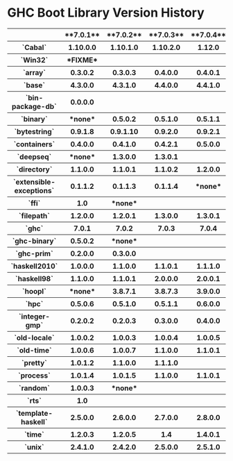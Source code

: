 # GHC Boot Library Version History

<table><tr><th></th>
<th>**7.0.1**</th>
<th>**7.0.2**</th>
<th>**7.0.3**</th>
<th>**7.0.4**</th>
<th>**7.2.1**</th>
<th>**7.2.2**</th>
<th>**7.4.1**</th>
<th>**7.4.2**</th>
<th>**7.6.1**</th>
<th>**7.6.2**</th>
<th>**7.6.3**</th></tr>
<tr><th>`Cabal`</th>
<th>  1.10.0.0  </th>
<th>  1.10.1.0  </th>
<th>  1.10.2.0  </th>
<th>  1.12.0  </th>
<th>  1.14.0  </th>
<th>  1.16.0  
</th>
<th></th>
<th></th>
<th></th>
<th></th>
<th></th></tr>
<tr><th>`Win32`</th>
<th>*FIXME*</th>
<th></th>
<th></th>
<th></th>
<th></th>
<th></th>
<th></th>
<th></th>
<th></th>
<th></th>
<th></th></tr>
<tr><th>`array`</th>
<th>  0.3.0.2  </th>
<th>  0.3.0.3  </th>
<th>  0.4.0.0  </th>
<th>  0.4.0.1  
</th>
<th></th>
<th></th>
<th></th>
<th></th>
<th></th>
<th></th>
<th></th></tr>
<tr><th>`base`</th>
<th>  4.3.0.0  </th>
<th>  4.3.1.0  </th>
<th>  4.4.0.0  </th>
<th>  4.4.1.0  </th>
<th>  4.5.0.0  </th>
<th>  4.5.1.0  </th>
<th>  4.6.0.0  </th>
<th>  4.6.0.1  
</th>
<th></th>
<th></th>
<th></th></tr>
<tr><th>`bin-package-db`</th>
<th>  0.0.0.0  
</th>
<th></th>
<th></th>
<th></th>
<th></th>
<th></th>
<th></th>
<th></th>
<th></th>
<th></th>
<th></th></tr>
<tr><th>`binary`</th>
<th>*none*</th>
<th>  0.5.0.2  </th>
<th>  0.5.1.0  </th>
<th>  0.5.1.1  
</th>
<th></th>
<th></th>
<th></th>
<th></th>
<th></th>
<th></th>
<th></th></tr>
<tr><th>`bytestring`</th>
<th>  0.9.1.8  </th>
<th>  0.9.1.10  </th>
<th>  0.9.2.0  </th>
<th>  0.9.2.1  </th>
<th>  0.10.0.0  </th>
<th>  0.10.0.2  
</th>
<th></th>
<th></th>
<th></th>
<th></th>
<th></th></tr>
<tr><th>`containers`</th>
<th>  0.4.0.0  </th>
<th>  0.4.1.0  </th>
<th>  0.4.2.1  </th>
<th>  0.5.0.0  
</th>
<th></th>
<th></th>
<th></th>
<th></th>
<th></th>
<th></th>
<th></th></tr>
<tr><th>`deepseq`</th>
<th>*none*</th>
<th>  1.3.0.0  </th>
<th>  1.3.0.1  
</th>
<th></th>
<th></th>
<th></th>
<th></th>
<th></th>
<th></th>
<th></th>
<th></th></tr>
<tr><th>`directory`</th>
<th>  1.1.0.0  </th>
<th>  1.1.0.1  </th>
<th>  1.1.0.2  </th>
<th>  1.2.0.0  </th>
<th>  1.2.0.1  
</th>
<th></th>
<th></th>
<th></th>
<th></th>
<th></th>
<th></th></tr>
<tr><th>`extensible-exceptions`</th>
<th>  0.1.1.2  </th>
<th>  0.1.1.3  </th>
<th>  0.1.1.4  </th>
<th>*none*</th>
<th></th>
<th></th>
<th></th>
<th></th>
<th></th>
<th></th>
<th></th></tr>
<tr><th>`ffi`</th>
<th>  1.0  </th>
<th>*none*</th>
<th></th>
<th></th>
<th></th>
<th></th>
<th></th>
<th></th>
<th></th>
<th></th>
<th></th></tr>
<tr><th>`filepath`</th>
<th>  1.2.0.0  </th>
<th>  1.2.0.1  </th>
<th>  1.3.0.0  </th>
<th>  1.3.0.1  
</th>
<th></th>
<th></th>
<th></th>
<th></th>
<th></th>
<th></th>
<th></th></tr>
<tr><th>`ghc`</th>
<th>  7.0.1  </th>
<th>  7.0.2  </th>
<th>  7.0.3  </th>
<th>  7.0.4  </th>
<th>  7.2.1  </th>
<th>  7.2.2  </th>
<th>  7.4.1  </th>
<th>  7.4.2  </th>
<th>  7.6.1  </th>
<th>  7.6.2  </th>
<th>  7.6.3  
</th></tr>
<tr><th>`ghc-binary`</th>
<th>  0.5.0.2  </th>
<th>*none*</th>
<th></th>
<th></th>
<th></th>
<th></th>
<th></th>
<th></th>
<th></th>
<th></th>
<th></th></tr>
<tr><th>`ghc-prim`</th>
<th>  0.2.0.0  </th>
<th>  0.3.0.0  
</th>
<th></th>
<th></th>
<th></th>
<th></th>
<th></th>
<th></th>
<th></th>
<th></th>
<th></th></tr>
<tr><th>`haskell2010`</th>
<th>  1.0.0.0  </th>
<th>  1.1.0.0  </th>
<th>  1.1.0.1  </th>
<th>  1.1.1.0  
</th>
<th></th>
<th></th>
<th></th>
<th></th>
<th></th>
<th></th>
<th></th></tr>
<tr><th>`haskell98`</th>
<th>  1.1.0.0  </th>
<th>  1.1.0.1  </th>
<th>  2.0.0.0  </th>
<th>  2.0.0.1  </th>
<th>  2.0.0.2  
</th>
<th></th>
<th></th>
<th></th>
<th></th>
<th></th>
<th></th></tr>
<tr><th>`hoopl`</th>
<th>*none*</th>
<th>  3.8.7.1  </th>
<th>  3.8.7.3  </th>
<th>  3.9.0.0  
</th>
<th></th>
<th></th>
<th></th>
<th></th>
<th></th>
<th></th>
<th></th></tr>
<tr><th>`hpc`</th>
<th>  0.5.0.6  </th>
<th>  0.5.1.0  </th>
<th>  0.5.1.1  </th>
<th>  0.6.0.0  
</th>
<th></th>
<th></th>
<th></th>
<th></th>
<th></th>
<th></th>
<th></th></tr>
<tr><th>`integer-gmp`</th>
<th>  0.2.0.2  </th>
<th>  0.2.0.3  </th>
<th>  0.3.0.0  </th>
<th>  0.4.0.0  </th>
<th>  0.5.0.0  
</th>
<th></th>
<th></th>
<th></th>
<th></th>
<th></th>
<th></th></tr>
<tr><th>`old-locale`</th>
<th>  1.0.0.2  </th>
<th>  1.0.0.3  </th>
<th>  1.0.0.4  </th>
<th>  1.0.0.5  
</th>
<th></th>
<th></th>
<th></th>
<th></th>
<th></th>
<th></th>
<th></th></tr>
<tr><th>`old-time`</th>
<th>  1.0.0.6  </th>
<th>  1.0.0.7  </th>
<th>  1.1.0.0  </th>
<th>  1.1.0.1  
</th>
<th></th>
<th></th>
<th></th>
<th></th>
<th></th>
<th></th>
<th></th></tr>
<tr><th>`pretty`</th>
<th>  1.0.1.2  </th>
<th>  1.1.0.0  </th>
<th>  1.1.1.0  
</th>
<th></th>
<th></th>
<th></th>
<th></th>
<th></th>
<th></th>
<th></th>
<th></th></tr>
<tr><th>`process`</th>
<th>  1.0.1.4  </th>
<th>  1.0.1.5  </th>
<th>  1.1.0.0  </th>
<th>  1.1.0.1  </th>
<th>  1.1.0.2  
</th>
<th></th>
<th></th>
<th></th>
<th></th>
<th></th>
<th></th></tr>
<tr><th>`random`</th>
<th>  1.0.0.3  </th>
<th>*none*</th>
<th></th>
<th></th>
<th></th>
<th></th>
<th></th>
<th></th>
<th></th>
<th></th>
<th></th></tr>
<tr><th>`rts`</th>
<th>  1.0  
</th>
<th></th>
<th></th>
<th></th>
<th></th>
<th></th>
<th></th>
<th></th>
<th></th>
<th></th>
<th></th></tr>
<tr><th>`template-haskell`</th>
<th>  2.5.0.0  </th>
<th>  2.6.0.0  </th>
<th>  2.7.0.0  </th>
<th>  2.8.0.0  
</th>
<th></th>
<th></th>
<th></th>
<th></th>
<th></th>
<th></th>
<th></th></tr>
<tr><th>`time`</th>
<th>  1.2.0.3  </th>
<th>  1.2.0.5  </th>
<th>  1.4  </th>
<th>  1.4.0.1  
</th>
<th></th>
<th></th>
<th></th>
<th></th>
<th></th>
<th></th>
<th></th></tr>
<tr><th>`unix`</th>
<th>  2.4.1.0  </th>
<th>  2.4.2.0  </th>
<th>  2.5.0.0  </th>
<th>  2.5.1.0  </th>
<th>  2.5.1.1  </th>
<th>  2.6.0.0  </th>
<th>  2.6.0.1  
</th>
<th></th>
<th></th>
<th></th>
<th></th></tr></table>
